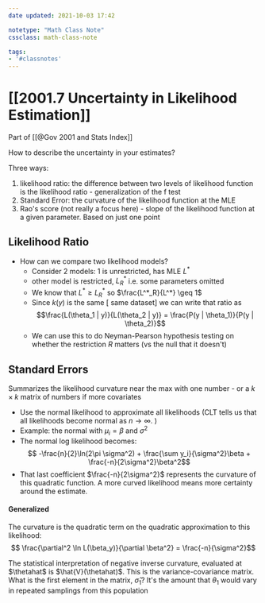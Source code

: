 ```yaml
---
date updated: 2021-10-03 17:42

notetype: "Math Class Note"
cssclass: math-class-note

tags: 
- '#classnotes'
---
```


# [[2001.7 Uncertainty in Likelihood Estimation]]
Part of [[@Gov 2001 and Stats Index]]


How to describe the uncertainty in your estimates?


Three ways:
1. likelihood ratio: the difference between two levels of likelihood function is the likelihood ratio - generalization of the f test
2. Standard Error: the curvature of the likelihood function at the MLE
3. Rao's score (not really a focus here) - slope of the likelihood function at a given parameter. Based on just one point 

## Likelihood Ratio

- How can we compare two likelihood models? 
	- Consider 2 models: 1 is unrestricted, has MLE $L^*$
	- other model is restricted, $L^*_R$ i.e. some parameters omitted
	- We know that $L^* \geq L^*_R$ so $\frac{L^*_R}{L^*} \geq 1$
	- Since $k(y)$ is the same \[ same dataset\] we can write that ratio as 
	$$\frac{L(\theta_1 | y)}{L(\theta_2 | y)}  = \frac{P(y | \theta_1)}{P(y | \theta_2)}$$
	- We can use this to do Neyman-Pearson hypothesis testing on whether the restriction $R$ matters (vs the null that it doesn't)


## Standard Errors

Summarizes the likelihood curvature near the max with one number - or a $k \times k$ matrix of numbers if more covariates

- Use the normal likelihood to approximate all likelihoods (CLT tells us that all likelihoods become normal as $n \to \infty$. )
- Example: the normal with $\mu_i = \beta$ and $\sigma^2$
- The normal log likelihood  becomes: $$ -\frac{n}{2}\ln(2\pi \sigma^2) + \frac{\sum y_i}{\sigma^2}\beta + \frac{-n}{2\sigma^2}\beta^2$$
- That last coefficient $\frac{-n}{2\sigma^2}$ represents the curvature of this quadratic function. A more curved likelihood means more certainty around the estimate. 
	
#### Generalized

The curvature is the quadratic term on the quadratic approximation to this likelihood:
$$ \frac{\partial^2 \ln L(\beta_y)}{\partial \beta^2} = \frac{-n}{\sigma^2}$$

The statistical interpretation of negative inverse curvature, evaluated at $\thetahat$  is $\hat{V}(\thetahat)$. This is the variance-covariance matrix. What is the first element in the matrix, $\hat{\sigma}_1$? It's the amount that $\theta_1$ would vary in repeated samplings from this population
